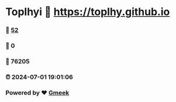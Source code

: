 # Toplhyi :link: https://toplhy.github.io 
### :page_facing_up: [52](https://toplhy.github.io/tag.html) 
### :speech_balloon: 0 
### :hibiscus: 76205 
### :alarm_clock: 2024-07-01 19:01:06 
### Powered by :heart: [Gmeek](https://github.com/Meekdai/Gmeek)
